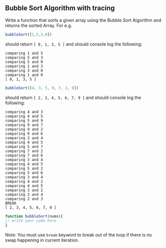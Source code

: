 ## Bubble Sort Algorithm with tracing
Write a function that sorts a given array using the Bubble Sort Algorithm and returns the sorted Array.
For e.g.
```js
bubbleSort([1,5,3,0])
```
should return `[ 0, 1, 3, 5 ]` and should console log the following:
```
comparing 1 and 5
comparing 5 and 3
comparing 5 and 0
comparing 1 and 3
comparing 3 and 0
comparing 1 and 0
[ 0, 1, 3, 5 ]
```
```js
bubbleSort([4, 3, 5, 9, 7, 2, 6])
```
should return `[ 2, 3, 4, 5, 6, 7, 9 ]` and should console log the following:
```
comparing 4 and 3
comparing 4 and 5
comparing 5 and 9
comparing 9 and 7
comparing 9 and 2
comparing 9 and 6
comparing 3 and 4
comparing 4 and 5
comparing 5 and 7
comparing 7 and 2
comparing 7 and 6
comparing 3 and 4
comparing 4 and 5
comparing 5 and 2
comparing 5 and 6
comparing 3 and 4
comparing 4 and 2
comparing 4 and 5
comparing 3 and 2
comparing 3 and 4
comparing 2 and 3
BREAK
[ 2, 3, 4, 5, 6, 7, 9 ]
```


```js
function bubbleSort(nums){
// write your code here
}
```
Note: You must use `break` keyword to break out of the loop if there is no swap happening in current iteration.
